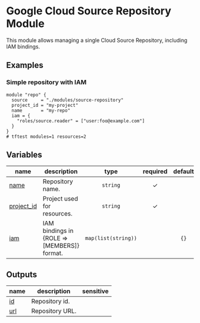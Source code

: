 # Google Cloud Source Repository Module

This module allows managing a single Cloud Source Repository, including IAM bindings.


## Examples

### Simple repository with IAM

```hcl
module "repo" {
  source     = "./modules/source-repository"
  project_id = "my-project"
  name       = "my-repo"
  iam = {
    "roles/source.reader" = ["user:foo@example.com"]
  }
}
# tftest modules=1 resources=2
```
<!-- BEGIN TFDOC -->

## Variables

| name | description | type | required | default |
|---|---|:---:|:---:|:---:|
| [name](variables.tf#L23) | Repository name. | <code>string</code> | ✓ |  |
| [project_id](variables.tf#L28) | Project used for resources. | <code>string</code> | ✓ |  |
| [iam](variables.tf#L17) | IAM bindings in {ROLE => [MEMBERS]} format. | <code>map&#40;list&#40;string&#41;&#41;</code> |  | <code>&#123;&#125;</code> |

## Outputs

| name | description | sensitive |
|---|---|:---:|
| [id](outputs.tf#L17) | Repository id. |  |
| [url](outputs.tf#L22) | Repository URL. |  |

<!-- END TFDOC -->
